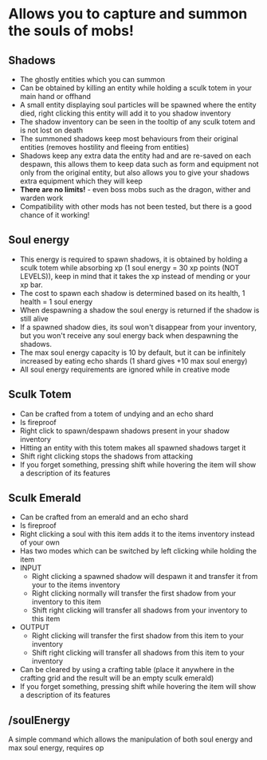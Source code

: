 # Allows you to capture and summon the souls of mobs!
## Shadows
- The ghostly entities which you can summon
- Can be obtained by killing an entity while holding a sculk totem in your main hand or offhand
- A small entity displaying soul particles will be spawned where the entity died, right clicking this entity will add it
to you shadow inventory
- The shadow inventory can be seen in the tooltip of any sculk totem and is not lost on death
- The summoned shadows keep most behaviours from their original entities (removes hostility and fleeing from entities)
- Shadows keep any extra data the entity had and are re-saved on each despawn, this allows them to keep data such as form
and equipment not only from the original entity, but also allows you to give your shadows extra equipment which they will keep
- **There are no limits!** - even boss mobs such as the dragon, wither and warden work
- Compatibility with other mods has not been tested, but there is a good chance of it working!

## Soul energy
- This energy is required to spawn shadows, it is obtained by holding a sculk totem while absorbing xp (1 soul energy =
30 xp points (NOT LEVELS)), keep in mind that it takes the xp instead of mending or your xp bar.
- The cost to spawn each shadow is determined based on its health, 1 health = 1 soul energy
- When despawning a shadow the soul energy is returned if the shadow is still alive
- If a spawned shadow dies, its soul won't disappear from your inventory, but you won't receive any soul energy back when
despawning the shadows.
- The max soul energy capacity is 10 by default, but it can be infinitely increased by eating echo shards
(1 shard gives +10 max soul energy)
- All soul energy requirements are ignored while in creative mode 

## Sculk Totem
- Can be crafted from a totem of undying and an echo shard
- Is fireproof
- Right click to spawn/despawn shadows present in your shadow inventory
- Hitting an entity with this totem makes all spawned shadows target it
- Shift right clicking stops the shadows from attacking
- If you forget something, pressing shift while hovering the item will show a description of its features 

## Sculk Emerald
- Can be crafted from an emerald and an echo shard
- Is fireproof
- Right clicking a soul with this item adds it to the items inventory instead of your own
- Has two modes which can be switched by left clicking while holding the item
- INPUT
  - Right clicking a spawned shadow will despawn it and transfer it from your to the items inventory
  - Right clicking normally will transfer the first shadow from your inventory to this item
  - Shift right clicking will transfer all shadows from your inventory to this item
- OUTPUT
  - Right clicking will transfer the first shadow from this item to your inventory
  - Shift right clicking will transfer all shadows from this item to your inventory 
- Can be cleared by using a crafting table (place it anywhere in the crafting grid and the result will be an empty sculk emerald) 
- If you forget something, pressing shift while hovering the item will show a description of its features

## /soulEnergy
A simple command which allows the manipulation of both soul energy and max soul energy, requires op